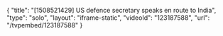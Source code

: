 {
    "title": "[1508521429] US defence secretary speaks en route to India",
    "type": "solo",
    "layout": "iframe-static",
    "videoId": "123187588",
    "url": "\/tvpembed\/123187588"
}